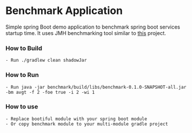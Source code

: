 # Benchmark Application

Simple spring Boot demo application to benchmark spring boot services startup time. 
It uses JMH benchmarking tool similar to [this](https://github.com/dsyer/spring-boot-startup-bench) project.

### How to Build
    - Run ./gradlew clean shadowJar
    
### How to Run
    - Run java -jar benchmark/build/libs/benchmark-0.1.0-SNAPSHOT-all.jar -bm avgt -f 2 -foe true -i 2 -wi 1   
       
### How to use
    - Replace bootiful module with your spring boot module
    - Or copy benchmark module to your multi-module gradle project